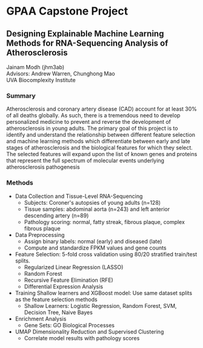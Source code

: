 # GPAA Capstone Project
## Designing Explainable Machine Learning Methods for RNA-Sequencing Analysis of Atherosclerosis
Jainam Modh (jhm3ab)  
Advisors: Andrew Warren, Chunghong Mao  
UVA Biocomplexity Institute
### Summary
Atherosclerosis and coronary artery disease (CAD) account for at least 30% of all deaths globally. As such, there is a tremendous need to develop personalized medicine to prevent and reverse the development of atherosclerosis in young adults. The primary goal of this project is to identify and understand the relationship between different feature selection and machine learning methods which differentiate between early and late stages of atherosclerosis and the biological features for which they select. The selected features will expand upon the list of known genes and proteins that represent the full spectrum of molecular events underlying atherosclerosis pathogenesis
### Methods
- Data Collection and Tissue-Level RNA-Sequencing
	- Subjects: Coroner's autopsies of young adults (n=128)
	- Tissue samples: abdominal aorta (n=243) and left anterior descending artery (n=89)
	- Pathology scoring: normal, fatty streak, fibrous plaque, complex fibrous plaque
- Data Preprocessing
	- Assign binary labels: normal (early) and diseased (late)
	- Compute and standardize FPKM values and gene counts
- Feature Selection: 5-fold cross validation using 80/20 stratified train/test splits.
	- Regularized Linear Regression (LASSO)
	- Random Forest
	- Recursive Feature Elimination (RFE)
	- Differential Expression Analysis
- Training Shallow learners and XGBoost model: Use same dataset splits as the feature selection methods
	- Shallow Learners: Logistic Regression, Random Forest, SVM, Decision Tree, Naive Bayes
- Enrichment Analysis
	- Gene Sets: GO Biological Processes
- UMAP Dimensionality Reduction and Supervised Clustering
	- Correlate model results with pathology scores

